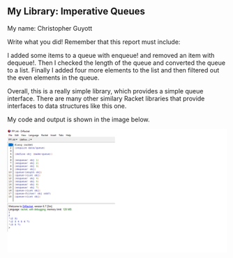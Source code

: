 ## My Library: Imperative Queues
My name: Christopher Guyott

Write what you did!
Remember that this report must include:

I added some items to a queue with enqueue! and removed an item with dequeue!. Then I checked the length of the queue and converted the queue to a list. Finally I added four more elements to the list and then filtered out the even elements in the queue.

Overall, this is a really simple library, which provides a simple queue interface. There are many other similary Racket libraries that provide interfaces to data structures like this one. 

My code and output is shown in the image below.


![FP1_pic.png](/FP1_pic.png?raw=true "FP1 pic")
